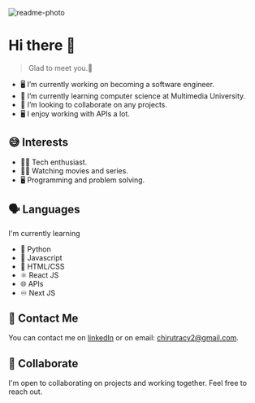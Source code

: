 ![readme-photo](https://github.com/TracyK10/TracyK10/assets/107494362/f154576a-8864-4e6c-86b3-658c240972b8)
# Hi there 👋
> Glad to meet you.🤩

- 🖥 I’m currently working on becoming a software engineer.
- 🌱 I’m currently learning computer science at Multimedia University.
- 👯 I’m looking to collaborate on any projects.
- 🖥 I enjoy working with APIs a lot.
## 😅 Interests
- 👩‍💻 Tech enthusiast.
- 🤷‍♀️ Watching movies and series.
- 🖥 Programming and problem solving.
## 🗣 Languages
I'm currently learning
- 🤖 Python
- 🚀 Javascript
- 📌 HTML/CSS
- ⚛️ React JS
- 🌐 APIs
- ♾ Next JS
## 💬 Contact Me
You can contact me on [linkedIn](https://www.linkedin.com/in/tracy-karanja-24a10027a/) or on email: chirutracy2@gmail.com.

## 🤝 Collaborate
I'm open to collaborating on projects and working together. Feel free to reach out.
